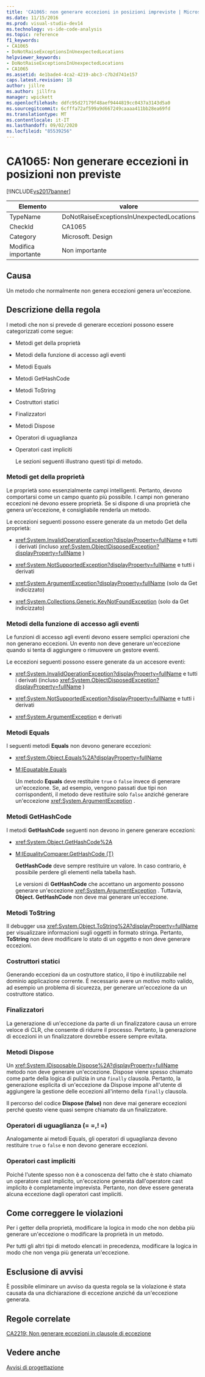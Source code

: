 ```yaml
---
title: 'CA1065: non generare eccezioni in posizioni impreviste | Microsoft Docs'
ms.date: 11/15/2016
ms.prod: visual-studio-dev14
ms.technology: vs-ide-code-analysis
ms.topic: reference
f1_keywords:
- CA1065
- DoNotRaiseExceptionsInUnexpectedLocations
helpviewer_keywords:
- DoNotRaiseExceptionsInUnexpectedLocations
- CA1065
ms.assetid: 4e1bade4-4ca2-4219-abc3-c7b2d741e157
caps.latest.revision: 18
author: jillre
ms.author: jillfra
manager: wpickett
ms.openlocfilehash: ddfc95d27179f48aef9444819cc0437a3143d5a0
ms.sourcegitcommit: 6cfffa72af599a9d667249caaaa411bb28ea69fd
ms.translationtype: MT
ms.contentlocale: it-IT
ms.lasthandoff: 09/02/2020
ms.locfileid: "85539256"
---
```

# <a name="ca1065-do-not-raise-exceptions-in-unexpected-locations"></a>CA1065: Non generare eccezioni in posizioni non previste
[!INCLUDE[vs2017banner](../includes/vs2017banner.md)]

|Elemento|valore|
|-|-|
|TypeName|DoNotRaiseExceptionsInUnexpectedLocations|
|CheckId|CA1065|
|Category|Microsoft. Design|
|Modifica importante|Non importante|

## <a name="cause"></a>Causa
 Un metodo che normalmente non genera eccezioni genera un'eccezione.

## <a name="rule-description"></a>Descrizione della regola
 I metodi che non si prevede di generare eccezioni possono essere categorizzati come segue:

- Metodi get della proprietà

- Metodi della funzione di accesso agli eventi

- Metodi Equals

- Metodi GetHashCode

- Metodi ToString

- Costruttori statici

- Finalizzatori

- Metodi Dispose

- Operatori di uguaglianza

- Operatori cast impliciti

  Le sezioni seguenti illustrano questi tipi di metodo.

### <a name="property-get-methods"></a>Metodi get della proprietà
 Le proprietà sono essenzialmente campi intelligenti. Pertanto, devono comportarsi come un campo quanto più possibile. I campi non generano eccezioni né devono essere proprietà. Se si dispone di una proprietà che genera un'eccezione, è consigliabile renderla un metodo.

 Le eccezioni seguenti possono essere generate da un metodo Get della proprietà:

- <xref:System.InvalidOperationException?displayProperty=fullName> e tutti i derivati (incluso <xref:System.ObjectDisposedException?displayProperty=fullName> )

- <xref:System.NotSupportedException?displayProperty=fullName> e tutti i derivati

- <xref:System.ArgumentException?displayProperty=fullName> (solo da Get indicizzato)

- <xref:System.Collections.Generic.KeyNotFoundException> (solo da Get indicizzato)

### <a name="event-accessor-methods"></a>Metodi della funzione di accesso agli eventi
 Le funzioni di accesso agli eventi devono essere semplici operazioni che non generano eccezioni. Un evento non deve generare un'eccezione quando si tenta di aggiungere o rimuovere un gestore eventi.

 Le eccezioni seguenti possono essere generate da un accesore eventi:

- <xref:System.InvalidOperationException?displayProperty=fullName> e tutti i derivati (incluso <xref:System.ObjectDisposedException?displayProperty=fullName> )

- <xref:System.NotSupportedException?displayProperty=fullName> e tutti i derivati

- <xref:System.ArgumentException> e derivati

### <a name="equals-methods"></a>Metodi Equals
 I seguenti metodi **Equals** non devono generare eccezioni:

- <xref:System.Object.Equals%2A?displayProperty=fullName>

- [M:IEquatable.Equals](https://msdn2.microsoft.com/library/ms131190(VS.80).aspx)

  Un metodo **Equals** deve restituire `true` o `false` invece di generare un'eccezione. Se, ad esempio, vengono passati due tipi non corrispondenti, il metodo deve restituire solo `false` anziché generare un'eccezione <xref:System.ArgumentException> .

### <a name="gethashcode-methods"></a>Metodi GetHashCode
 I metodi **GetHashCode** seguenti non devono in genere generare eccezioni:

- <xref:System.Object.GetHashCode%2A>

- [M:IEqualityComparer.GetHashCode (T)](https://msdn2.microsoft.com/library/system.collections.iequalitycomparer.gethashcode.aspx)

  **GetHashCode** deve sempre restituire un valore. In caso contrario, è possibile perdere gli elementi nella tabella hash.

  Le versioni di **GetHashCode** che accettano un argomento possono generare un'eccezione <xref:System.ArgumentException> . Tuttavia, **Object. GetHashCode** non deve mai generare un'eccezione.

### <a name="tostring-methods"></a>Metodi ToString
 Il debugger usa <xref:System.Object.ToString%2A?displayProperty=fullName> per visualizzare informazioni sugli oggetti in formato stringa. Pertanto, **ToString** non deve modificare lo stato di un oggetto e non deve generare eccezioni.

### <a name="static-constructors"></a>Costruttori statici
 Generando eccezioni da un costruttore statico, il tipo è inutilizzabile nel dominio applicazione corrente. È necessario avere un motivo molto valido, ad esempio un problema di sicurezza, per generare un'eccezione da un costruttore statico.

### <a name="finalizers"></a>Finalizzatori
 La generazione di un'eccezione da parte di un finalizzatore causa un errore veloce di CLR, che consente di ridurre il processo. Pertanto, la generazione di eccezioni in un finalizzatore dovrebbe essere sempre evitata.

### <a name="dispose-methods"></a>Metodi Dispose
 Un <xref:System.IDisposable.Dispose%2A?displayProperty=fullName> metodo non deve generare un'eccezione. Dispose viene spesso chiamato come parte della logica di pulizia in una `finally` clausola. Pertanto, la generazione esplicita di un'eccezione da Dispose impone all'utente di aggiungere la gestione delle eccezioni all'interno della `finally` clausola.

 Il percorso del codice **Dispose (false)** non deve mai generare eccezioni perché questo viene quasi sempre chiamato da un finalizzatore.

### <a name="equality-operators--"></a>Operatori di uguaglianza (= =,! =)
 Analogamente ai metodi Equals, gli operatori di uguaglianza devono restituire `true` o `false` e non devono generare eccezioni.

### <a name="implicit-cast-operators"></a>Operatori cast impliciti
 Poiché l'utente spesso non è a conoscenza del fatto che è stato chiamato un operatore cast implicito, un'eccezione generata dall'operatore cast implicito è completamente imprevista. Pertanto, non deve essere generata alcuna eccezione dagli operatori cast impliciti.

## <a name="how-to-fix-violations"></a>Come correggere le violazioni
 Per i getter della proprietà, modificare la logica in modo che non debba più generare un'eccezione o modificare la proprietà in un metodo.

 Per tutti gli altri tipi di metodo elencati in precedenza, modificare la logica in modo che non venga più generata un'eccezione.

## <a name="when-to-suppress-warnings"></a>Esclusione di avvisi
 È possibile eliminare un avviso da questa regola se la violazione è stata causata da una dichiarazione di eccezione anziché da un'eccezione generata.

## <a name="related-rules"></a>Regole correlate
 [CA2219: Non generare eccezioni in clausole di eccezione](../code-quality/ca2219-do-not-raise-exceptions-in-exception-clauses.md)

## <a name="see-also"></a>Vedere anche
 [Avvisi di progettazione](../code-quality/design-warnings.md)
